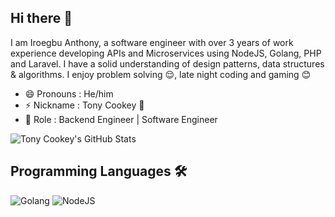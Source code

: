## Hi there 👋

I am Iroegbu Anthony, a software engineer with over 3 years of work experience developing APIs and Microservices using NodeJS, Golang, PHP and Laravel. I have a solid understanding of design patterns, data structures & algorithms. I enjoy problem solving 😌, late night coding and gaming 😊


- 😄   Pronouns : He/him
- ⚡    Nickname : Tony Cookey 🤯 
- 🙌   Role : Backend Engineer | Software Engineer

![Tony Cookey's GitHub Stats](https://github-readme-stats.vercel.app/api?username=TonyCookey&show_icons=true&include_all_commits=true&count_private=true&theme=tokyonight&hide_border=true)


## Programming Languages 🛠️

![Golang](https://img.shields.io/badge/Go-Advanced-blue?style=for-the-badge&logo=go)
![NodeJS](https://img.shields.io/badge/Javascript-Advanced-yellow?style=for-the-badge&logo=javascript)
